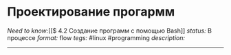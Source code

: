# Проектирование прогармм
*Need to know:*[[$ 4.2 Создание программ с помощью Bash]]
*status:* В процессе
*format:* flow
*tegs:* #linux #programming
*description:*

---